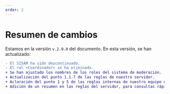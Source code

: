 ```yaml
---
order: 2
---
```


# Resumen de cambios
Estamos en la versión `v.2.0.0` del documento. En esta versión, se han actualizado:
```diff
- El SISAM ha sido descontinuado.
- El rol «Coordinador» se ha eliminado.
+ Se han ajustado los nombres de los roles del sistema de moderación.
+ Actualización del punto 1.1.7 de las reglas de nuestro servidor.
+ Aclaración del punto 1 y 5 de las reglas internas de nuestro equipo de moderación.
+ Adición de un resumen en las reglas del servidor, para consultas rápidas.
```